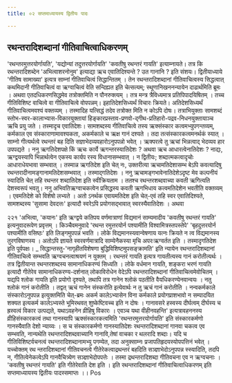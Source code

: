 ```yaml
---
title: ०२ सप्तमाध्यायस्य द्वितीयः पादः

---
```

## रथन्तरादिशब्दानां गीतिवाचित्वाधिकरणम्
 'रथन्तरमुत्तरयोर्गायति', 'यद्योन्यां तदुत्तरयोर्गायति' 'कवतीषु रथन्तरं गायति' इत्याम्नायते। तत्र कि रथन्तरादिशब्देन 'अभित्वाशरनोनुम' इत्याद्या ऋच एवातिदिश्यन्ते ? उत गानानि ? इति संशयः। द्वितीयाध्याये 'गीतिष सामाख्या' इत्यत्र साम्नां गीतिवाचित्वं सिद्धान्तितम् । तेन रथन्तरादिशब्दानां गीतिवाचित्वस्य सिद्धत्वात् कथमिदानी गीतिवाचित्वं वा ऋग्वाचित्वं वेति सन्दिह्यत इति चेत्सत्यम्; स्थूणानिखननन्यायेन दाढार्थमिति ब्रूमः । अथवा एतदधिकरणसिद्धमेव तत्रोक्तमिति न पौनरुक्त्यम् । तत्र मन्त्र त्रैविध्यमात्र प्रतिपिपादयिषितम् । तच्च गीतिविशिष्ट वाचित्वे वा गीतिवाचित्वे वोपपन्नम्। इहातिदेशसिध्यर्थं विचारः क्रियते। अतिदेशसिध्यर्थं गीतिवाचित्वमवश्यं वक्तव्यम् । तस्मादिह यत्सिद्धं तदेव तत्रोक्त मिति न कोऽपि दोषः। 
तत्राभियुक्ताः सामशब्दं स्तोभ-स्वर-कालाभ्यास-विकारयुक्तायां हिङ्कारप्रस्ताव-प्रणवो-द्गीथ-प्रतिहारो-पद्रव-निधनयुक्तायाञ्च ऋचि प्रयु 
जते । तस्मादृच एवातिदेशः। सामशब्दस्य गीतिवाचित्वे तस्य ऋक्संस्कार कत्वमभ्युपगन्तव्यम्, कर्मकाल एव संस्काराणामावश्यकता, अकर्मकाले च ऋक्ष गानं दश्यते । तदा तत्संस्कारकत्वमनर्थकं स्यात् । साम्नो गीत्यर्थत्वे रथन्तरं बह दिति सज्ञाभेदव्यवहारोऽनुपपन्नो भवेत् । ऋक्परत्वे तु ऋचां भिन्नत्वाद् भेदव्यव हार उपपद्यते । ननु ऋगतिदेशपक्षे किं ऋचः कार्ये ऋगन्तरस्यातिदेशः ? अथवा ऋच आधारत्वेनातिदेशः ? नाद्यः, ऋग्द्वयस्यापि भिन्नार्थत्वेन एकस्य कार्यप रस्य विधानासम्भवात् । न द्वितीयः; शब्दात्मकत्वादृचोः आधाराधेयभावा सम्भवात् । तस्मान्न ऋगतिदेश इति चेत् नः, उक्तरीत्या ऋचामतिदेशासम्भ बेऽपि कवत्यादिषु रथन्तरादीनामङ्गानामतिदेशसम्भवात् । तस्माद्गतिदेशः । ननु ऋचामङ्गभावेनातिदेशेऽदृष्ट मेव कल्पनीयं स्यादिति चेत् तहि रथन्तर शब्दातिदेश इति स्वीक्रियताम । ततश्च रथन्तरशब्दवाच्या कवती ऋगित्यति देशस्वरूपं भवतु। ननु अभिवतिऋग्वाचकत्वेन प्रसिद्धस्य कवती ऋगभिधाय कत्वमतिदेशेन भवतीति वक्तव्यम् । एवमतिदेशे को विशेषो लभ्यते । अतो ऽनर्थक एवायमतिदेश इति चेत्-एवं तहि स्वर एवातिदिश्यते, सामशब्दस्य 'सुसामा देवदत्तः' इत्यादौ स्वरेऽपि प्रयोगसद्भावात् स्वरस्यैवातिदेशः । अथवा 

२२१ 
'अभित्वा, 'कयानः' इति ऋग्द्वये कतिपय वर्णमात्राणां विद्यमानं साम्यमादीय 'कवतीषु रथन्तरं गायति' इत्यनुवादरूपेण प्रवृत्तम् । किञ्चैवमनुवादे 'रथन्त रमुत्तरयोर्न पश्यामीति विश्वामित्रस्तपस्तेपे' 'बृहदुत्तरयोर्न पश्यामीति वसिष्ठः' इति लिङ्गमुपपन्नं भवति । लोके विद्यमानस्यवान्वेषणाय यत्नः क्रियते न त्व विद्यमानस्य तुरगविषाणस्य । अतोऽपि ज्ञायते स्वरवर्णमात्रादि साम्येनैकस्या मृचि अपरःऋग्वर्तत इति । तस्मादृगतिदेश इति पूर्वपक्षः। 
_ सिद्धान्तस्तु-'नागृहीतविशेषणा बुद्धिविशिष्टमुपसङ्क्रामति' इति न्यायेन रथन्तरादिशब्दानां गीतिवाचित्वे सम्भवति ऋग्वचनत्वाश्रयणं न युक्तम् । रथन्तरं गायति इत्यत्र गायतीत्यस्य गानं करोतीत्यर्थः । तत्र द्वितीयान्त रथन्तरशब्दस्य सामानाधिकरण्यं सिध्यति । लोके वर्धमान गायति, शङ्करा भरणं गायति इत्यादौ गीतेरेव सामानाधिकरण्य-दर्शनात् लोकाविरोधेन वेदेऽपि रथन्तरादिशब्दानां गीतिवाचित्वमेवोचितम् । यद्यपि श्लोक गायति इति प्रयोगो दृश्यते, तथापि तत्र गानेन श्लोकं पठतीति वैयधिकरण्येनवान्वयः । नतु श्लोकं गानं करोतीति । तद्वत् ऋचं गानेन संस्करोति इत्येवार्थः न तु ऋचं गानं करोतीति । नन्वकर्मकाले संस्कारोऽनुपपन्न इत्युक्तमिति चेत्-ब्रमः अकर्म कालेऽभ्यासेन विना कर्मकाले प्रयोगप्राशभावो न सम्पादयित शक्यत इत्यकर्म कालेऽभ्यस्ते भूमिरथवत् शुष्केष्टिवच्च इति न दोषः । गानावसरे हस्वस्य दीर्घत्वम् दीर्घस्य च ह्रस्वत्वं विकार उत्पद्यते, यथाऽवहनेन व्रीहिषु विकारः । एवञ्च यथा वीहीनवहन्ति' इत्यत्रावहननस्य व्रीहिसंस्कारकत्वं तथा गानस्यापि ऋक्संस्कारकत्वमिति 'रथन्तरमुत्तरयोर्गायति' इति संस्कारकर्मणो गानस्यैवाति देशो न्याय्यः । स च संस्कारकर्मणो गानस्यातिदेशः रथन्तरादिशब्दानां गानवा चकत्व एव सम्भवति, नान्यथेति रथन्तरादिशब्दवाच्यानि गानावि,तेषां वाचका र थलरादि शब्दाः। यदि च गीतिविशिष्टर्वचनत्वं रथन्तरादिशब्दानामभ्यु पगम्येत, तदा अनुक्साम्नः प्रजापतिहृदयस्योपपत्तिनं भवेत् । यच्चोक्तम् रथ न्तरादिशब्दानां गीतिवचनत्वे गीतेरेकत्वाद्रथन्तरं बहदिति सञ्ज्ञाभेदोऽनुपपन्न स्स्यादिति, तदपि न, गीतित्वेनेकत्वेऽपि गानवैचित्र्येण सञ्ज्ञाभेदोपपत्तेः । तस्मा द्रथन्तरादिशब्दा गीतिवचना एव न ऋग्वचनाः । 'कवतीषु रथन्तरं गायति' इति गीतेरेवाति देश इति । 
इति रथन्तरादिशब्दानां गीतिवाचित्वाधिकरणम् इति सप्तमाध्यायस्य द्वितीयः पादस्समाप्तः ।। 
Pos 